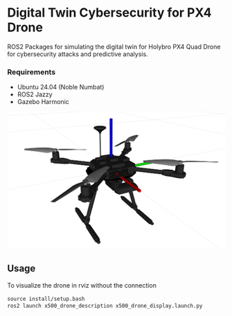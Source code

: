 # Digital Twin Cybersecurity for PX4 Drone

ROS2 Packages for simulating the digital twin for Holybro PX4 Quad Drone for cybersecurity attacks and predictive analysis.

### Requirements
- Ubuntu 24.04 (Noble Numbat)
- ROS2 Jazzy
- Gazebo Harmonic

![px4 drone rviz](./images/px4_drone_rviz.png)

## Usage
To visualize the drone in rviz without the connection
```
source install/setup.bash
ros2 launch x500_drone_description x500_drone_display.launch.py
```
